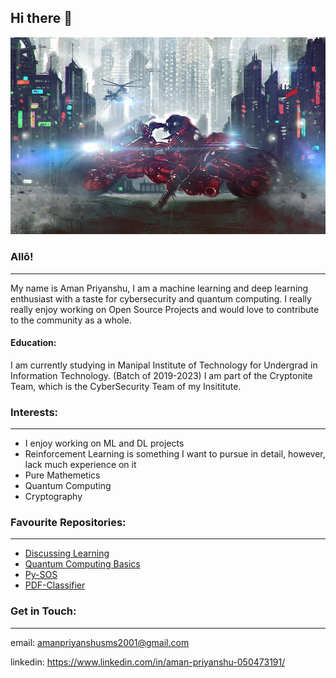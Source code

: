 ## Hi there 👋

![](https://github.com/AmanPriyanshu/AmanPriyanshu/blob/master/akira-profile-banner%20-%20Copy.jpg)

### Allô!
----
My name is Aman Priyanshu, I am a machine learning and deep learning enthusiast with a taste for cybersecurity and quantum computing. I really really enjoy working on Open Source Projects and would love to contribute to the community as a whole.

#### Education:

I am currently studying in Manipal Institute of Technology for Undergrad in Information Technology. (Batch of 2019-2023)
I am part of the Cryptonite Team, which is the CyberSecurity Team of my Insititute.

### Interests:
----
* I enjoy working on ML and DL projects
* Reinforcement Learning is something I want to pursue in detail, however, lack much experience on it
* Pure Mathemetics
* Quantum Computing
* Cryptography

### Favourite Repositories:
----
* [Discussing Learning](https://github.com/AmanPriyanshu/Discussing_Learning)
* [Quantum Computing Basics](https://github.com/AmanPriyanshu/Quantum-Computing-Intro)
* [Py-SOS](https://github.com/AmanPriyanshu/py-stochastic-outlier-selection)
* [PDF-Classifier](https://github.com/AmanPriyanshu/pdf_classifier)

### Get in Touch:
----
email: amanpriyanshusms2001@gmail.com

linkedin: https://www.linkedin.com/in/aman-priyanshu-050473191/
